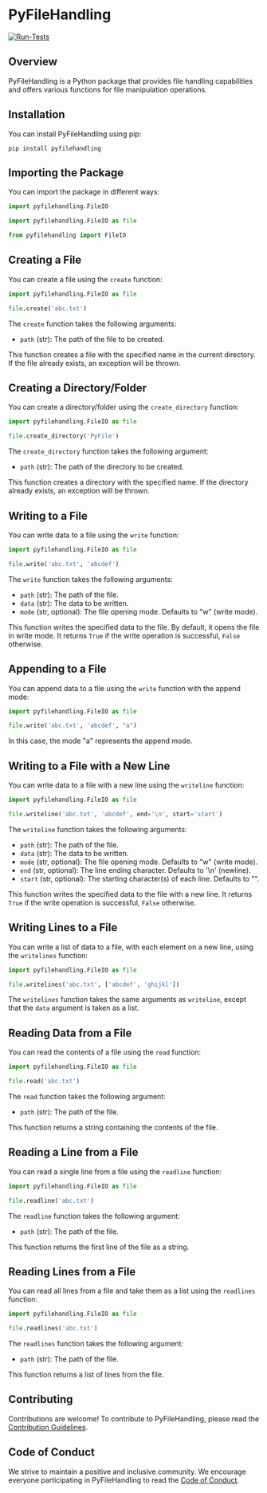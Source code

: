 # PyFileHandling
[![Run-Tests](https://github.com/JeelDobariya38/pyfilehandling/actions/workflows/Run-Tests.yaml/badge.svg)](https://github.com/JeelDobariya38/pyfilehandling/actions/workflows/Run-Tests.yaml)
## Overview
PyFileHandling is a Python package that provides file handling capabilities and offers various functions for file manipulation operations.

## Installation

You can install PyFileHandling using pip:

```shell
pip install pyfilehandling
```

## Importing the Package

You can import the package in different ways:

```python
import pyfilehandling.FileIO
```

```python
import pyfilehandling.FileIO as file
```

```python
from pyfilehandling import FileIO
```

## Creating a File

You can create a file using the `create` function:

```python
import pyfilehandling.FileIO as file

file.create('abc.txt')
```

The `create` function takes the following arguments:

- `path` (str): The path of the file to be created.

This function creates a file with the specified name in the current directory. If the file already exists, an exception will be thrown.

## Creating a Directory/Folder

You can create a directory/folder using the `create_directory` function:

```python
import pyfilehandling.FileIO as file

file.create_directory('PyFile')
```

The `create_directory` function takes the following argument:

- `path` (str): The path of the directory to be created.

This function creates a directory with the specified name. If the directory already exists, an exception will be thrown.

## Writing to a File

You can write data to a file using the `write` function:

```python
import pyfilehandling.FileIO as file

file.write('abc.txt', 'abcdef')
```

The `write` function takes the following arguments:

- `path` (str): The path of the file.
- `data` (str): The data to be written.
- `mode` (str, optional): The file opening mode. Defaults to "w" (write mode).

This function writes the specified data to the file. By default, it opens the file in write mode. It returns `True` if the write operation is successful, `False` otherwise.

## Appending to a File

You can append data to a file using the `write` function with the append mode:

```python
import pyfilehandling.FileIO as file

file.write('abc.txt', 'abcdef', "a")
```

In this case, the mode "a" represents the append mode.

## Writing to a File with a New Line

You can write data to a file with a new line using the `writeline` function:

```python
import pyfilehandling.FileIO as file

file.writeline('abc.txt', 'abcdef', end='\n', start='start')
```

The `writeline` function takes the following arguments:

- `path` (str): The path of the file.
- `data` (str): The data to be written.
- `mode` (str, optional): The file opening mode. Defaults to "w" (write mode).
- `end` (str, optional): The line ending character. Defaults to '\n' (newline).
- `start` (str, optional): The starting character(s) of each line. Defaults to "".

This function writes the specified data to the file with a new line. It returns `True` if the write operation is successful, `False` otherwise.

## Writing Lines to a File

You can write a list of data to a file, with each element on a new line, using the `writelines` function:

```python
import pyfilehandling.FileIO as file

file.writelines('abc.txt', ['abcdef', 'ghijkl'])
```

The `writelines` function takes the same arguments as `writeline`, except that the `data` argument is taken as a list.

## Reading Data from a File

You can read the contents of a file using the `read` function:

```python
import pyfilehandling.FileIO as file

file.read('abc.txt')
```

The `read` function takes the following argument:

- `path` (str): The path of the file.

This function returns a string containing the contents of the file.

## Reading a Line from a File

You can read a single line from a file using the `readline` function:

```python
import pyfilehandling.FileIO as file

file.readline('abc.txt')
```

The `readline` function takes the following argument:

- `path` (str): The path of the file.

This function returns the first line of the file as a string.

## Reading Lines from a File

You can read all lines from a file and take them as a list using the `readlines` function:

```python
import pyfilehandling.FileIO as file

file.readlines('abc.txt')
```

The `readlines` function takes the following argument:

- `path` (str): The path of the file.

This function returns a list of lines from the file.

## Contributing

Contributions are welcome! To contribute to PyFileHandling, please read the [Contribution Guidelines](CONTRIBUTING.md).

## Code of Conduct

We strive to maintain a positive and inclusive community. We encourage everyone participating in PyFileHandling to read the [Code of Conduct](CODE_OF_CONDUCT.md).
